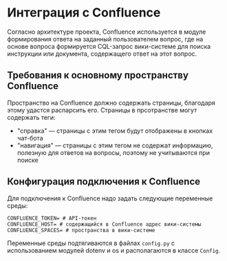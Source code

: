 # Интеграция с Confluence

Согласно архитектуре проекта, Confluence используется в модуле формирования ответа на заданный пользователем вопрос, где на основе вопроса формируется CQL-запрос вики-системе для поиска инструкции или документа, содержащего ответ на этот вопрос.

## Требования к основному пространству Confluence

Пространство на Confluence должно содержать страницы, благодаря этому удастся распарсить его. Страницы в прсотранстве могут содержать теги:
 * "справка" — страницы с этим тегом будут отображены в кнопках чат-бота
 * "навигация" — страницы с этим тегом не содержат информацию, полезную для ответов на вопросы, поэтому не учитываются при поиске

## Конфигурация подключения к Confluence
Для подключения к Confluence надо задать следующие переменные среды:
```
CONFLUENCE_TOKEN= # API-токен
CONFLUENCE_HOST= # содержащийся в Confluence адрес вики-системы
CONFLUENCE_SPACES= # пространства в вики-системе
```
Переменные среды подтягиваются в файлах `config.py` с использованием модулей dotenv и os и располагаются в классе `Config`.
